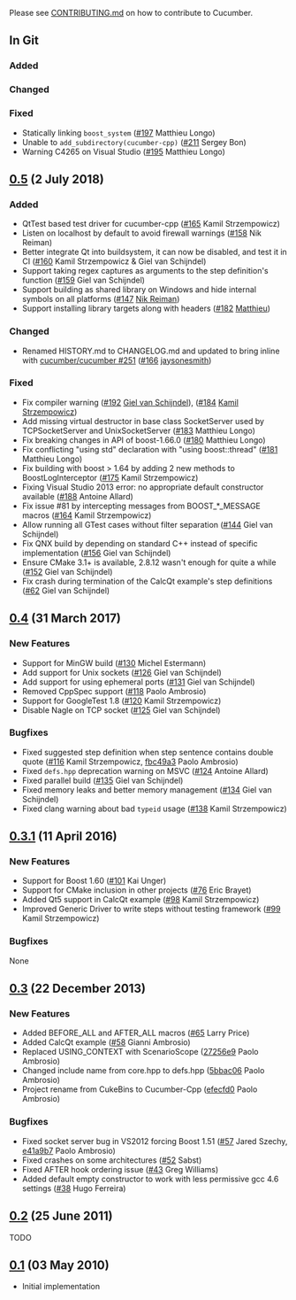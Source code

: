 Please see [CONTRIBUTING.md](https://github.com/cucumber/cucumber/blob/master/CONTRIBUTING.md) on how to contribute to Cucumber.

## In Git

### Added

### Changed

### Fixed

* Statically linking `boost_system` ([#197](https://github.com/cucumber/cucumber-cpp/pull/197) Matthieu Longo)
* Unable to `add_subdirectory(cucumber-cpp)` ([#211](https://github.com/cucumber/cucumber-cpp/pull/211) Sergey Bon)
* Warning C4265 on Visual Studio ([#195](https://github.com/cucumber/cucumber-cpp/pull/195) Matthieu Longo)

## [0.5](https://github.com/cucumber/cucumber-cpp/compare/v0.4...v0.5) (2 July 2018)

### Added

* QtTest based test driver for cucumber-cpp ([#165](https://github.com/cucumber/cucumber-cpp/pull/165) Kamil Strzempowicz)
* Listen on localhost by default to avoid firewall warnings ([#158](https://github.com/cucumber/cucumber-cpp/pull/158) Nik Reiman)
* Better integrate Qt into buildsystem, it can now be disabled, and test it in CI ([#160](https://github.com/cucumber/cucumber-cpp/pull/160) Kamil Strzempowicz & Giel van Schijndel)
* Support taking regex captures as arguments to the step definition's function ([#159](https://github.com/cucumber/cucumber-cpp/pull/159) Giel van Schijndel)
* Support building as shared library on Windows and hide internal symbols on all platforms ([#147](https://github.com/cucumber/cucumber-cpp/pull/147) [Nik Reiman](https://github.com/nre-ableton))
* Support installing library targets along with headers ([#182](https://github.com/cucumber/cucumber-cpp/pull/182) [Matthieu](https://github.com/matlo607))

### Changed

* Renamed HISTORY.md to CHANGELOG.md and updated to bring inline with [cucumber/cucumber #251](https://github.com/cucumber/cucumber/issues/251) ([#166](https://github.com/cucumber/cucumber-cpp/pull/166) [jaysonesmith](https://github.com/jaysonesmith))

### Fixed

* Fix compiler warning ([#192](https://github.com/cucumber/cucumber-cpp/issues/192) [Giel van Schijndel](https://github.com/muggenhor)), ([#184](https://github.com/cucumber/cucumber-cpp/pull/184) [Kamil Strzempowicz](https://github.com/konserw))
* Add missing virtual destructor in base class SocketServer used by TCPSocketServer and UnixSocketServer ([#183](https://github.com/cucumber/cucumber-cpp/pull/183) Matthieu Longo)
* Fix breaking changes in API of boost-1.66.0 ([#180](https://github.com/cucumber/cucumber-cpp/pull/180)  Matthieu Longo)
* Fix conflicting "using std" declaration with "using boost::thread" ([#181](https://github.com/cucumber/cucumber-cpp/pull/181)  Matthieu Longo)
* Fix building with boost > 1.64 by adding 2 new methods to BoostLogInterceptor ([#175](https://github.com/cucumber/cucumber-cpp/pull/175) Kamil Strzempowicz)
* Fixing Visual Studio 2013 error: no appropriate default constructor available ([#188](https://github.com/cucumber/cucumber-cpp/pull/188) Antoine Allard)
* Fix issue #81 by intercepting messages from BOOST_*_MESSAGE macros ([#164](https://github.com/cucumber/cucumber-cpp/pull/164) Kamil Strzempowicz)
* Allow running all GTest cases without filter separation ([#144](https://github.com/cucumber/cucumber-cpp/pull/144) Giel van Schijndel)
* Fix QNX build by depending on standard C++ instead of specific implementation ([#156](https://github.com/cucumber/cucumber-cpp/issues/156) Giel van Schijndel)
* Ensure CMake 3.1+ is available, 2.8.12 wasn't enough for quite a while ([#152](https://github.com/cucumber/cucumber-cpp/pull/152) Giel van Schijndel)
* Fix crash during termination of the CalcQt example's step definitions ([#62](https://github.com/cucumber/cucumber-cpp/issues/62) Giel van Schijndel)

## [0.4](https://github.com/cucumber/cucumber-cpp/compare/v0.3.1...v0.4) (31 March 2017)

### New Features

* Support for MinGW build ([#130](https://github.com/cucumber/cucumber-cpp/pull/130) Michel Estermann)
* Add support for Unix sockets ([#126](https://github.com/cucumber/cucumber-cpp/pull/126) Giel van Schijndel)
* Add support for using ephemeral ports ([#131](https://github.com/cucumber/cucumber-cpp/pull/131) Giel van Schijndel)
* Removed CppSpec support ([#118](https://github.com/cucumber/cucumber-cpp/pull/118) Paolo Ambrosio)
* Support for GoogleTest 1.8 ([#120](https://github.com/cucumber/cucumber-cpp/pull/120) Kamil Strzempowicz)
* Disable Nagle on TCP socket ([#125](https://github.com/cucumber/cucumber-cpp/pull/125) Giel van Schijndel)

### Bugfixes

* Fixed suggested step definition when step sentence contains double quote ([#116](https://github.com/cucumber/cucumber-cpp/issues/116) Kamil Strzempowicz, [fbc49a3](https://github.com/cucumber/cucumber-cpp/commit/fbc49a34e12a0b9b2a6e121d97ba1ad8f46dce8f) Paolo Ambrosio)
* Fixed `defs.hpp` deprecation warning on MSVC ([#124](https://github.com/cucumber/cucumber-cpp/pull/124) Antoine Allard)
* Fixed parallel build ([#135](https://github.com/cucumber/cucumber-cpp/pull/135) Giel van Schijndel)
* Fixed memory leaks and better memory management ([#134](https://github.com/cucumber/cucumber-cpp/pull/134) Giel van Schijndel)
* Fixed clang warning about bad `typeid` usage ([#138](https://github.com/cucumber/cucumber-cpp/pull/138) Kamil Strzempowicz)

## [0.3.1](https://github.com/cucumber/cucumber-cpp/compare/v0.3...v0.3.1) (11 April 2016)

### New Features

* Support for Boost 1.60 ([#101](https://github.com/cucumber/cucumber-cpp/pull/101) Kai Unger)
* Support for CMake inclusion in other projects ([#76](https://github.com/cucumber/cucumber-cpp/pull/76) Eric Brayet)
* Added Qt5 support in CalcQt example ([#98](https://github.com/cucumber/cucumber-cpp/pull/98) Kamil Strzempowicz)
* Improved Generic Driver to write steps without testing framework ([#99](https://github.com/cucumber/cucumber-cpp/pull/99) Kamil Strzempowicz)

### Bugfixes

None

## [0.3](https://github.com/cucumber/cucumber-cpp/compare/v0.2...v0.3) (22 December 2013)

### New Features

* Added BEFORE_ALL and AFTER_ALL macros ([#65](https://github.com/cucumber/cucumber-cpp/pull/65) Larry Price)
* Added CalcQt example ([#58](https://github.com/cucumber/cucumber-cpp/pull/58) Gianni Ambrosio)
* Replaced USING_CONTEXT with ScenarioScope<T> ([27256e9](https://github.com/cucumber/cucumber-cpp/commit/27256e932c75e9d4d57d4839042317e6a04cfe46) Paolo Ambrosio)
* Changed include name from core.hpp to defs.hpp ([5bbac06](https://github.com/cucumber/cucumber-cpp/commit/5bbac062e19dcf9de2761f4ded115aa7212c14d7) Paolo Ambrosio)
* Project rename from CukeBins to Cucumber-Cpp ([efecfd0](https://github.com/cucumber/cucumber-cpp/commit/efecfd0813efa1b6d406c2fd0cd03d8a84bed3ff) Paolo Ambrosio)

### Bugfixes

* Fixed socket server bug in VS2012 forcing Boost 1.51 ([#57](https://github.com/cucumber/cucumber-cpp/pull/57) Jared Szechy, [e41a9b7](https://github.com/cucumber/cucumber-cpp/commit/e681c5028a756d8f711574a86e84ca8b98333d5c) Paolo Ambrosio)
* Fixed crashes on some architectures ([#52](https://github.com/cucumber/cucumber-cpp/pull/52) Sabst)
* Fixed AFTER hook ordering issue ([#43](https://github.com/cucumber/cucumber-cpp/pull/43) Greg Williams)
* Added default empty constructor to work with less permissive gcc 4.6 settings ([#38](https://github.com/cucumber/cucumber-cpp/pull/38) Hugo Ferreira)


## [0.2](https://github.com/cucumber/cucumber-cpp/compare/v0.1...v0.2) (25 June 2011)

TODO


## [0.1](https://github.com/cucumber/cucumber-cpp/commits/v0.1) (03 May 2010)

* Initial implementation

